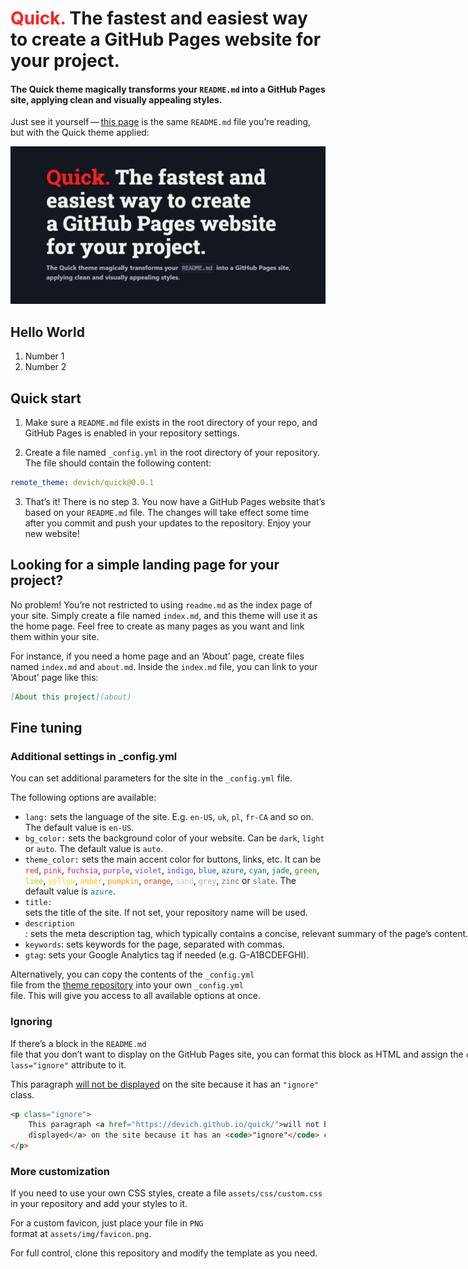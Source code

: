 # <span style="color: #ff201e">Quick.</span> The fastest and easiest way to&nbsp;create a&nbsp;GitHub Pages website for your project.
#### The Quick theme magically transforms your `README.md` into a GitHub Pages site, applying clean and visually appealing styles.

<p class="ignore">Just see it yourself&thinsp;—&thinsp;<a href="https://devich.github.io/quick/">this page</a> is the same <code>README.md</code> file you’re reading, but with the Quick theme applied:</p>

<a class="ignore" href="https://devich.github.io/quick/"><img src="assets/img/preview.png" alt="Quick preview"></a>

## Hello World
1. Number 1
2. Number 2

## Quick start

1. Make sure a `README.md` file exists in the root directory of your repo, and GitHub Pages is enabled in your repository settings.

2. Create a file named `_config.yml` in the root directory of your repository. The file should contain the following content:
```yaml
remote_theme: devich/quick@0.0.1
```

3. That’s it! There is no step 3. You now have a GitHub Pages website that’s based on your `README.md` file. The changes will take effect some time after you commit and push your updates to the repository. Enjoy your new website!


## Looking for a simple landing page for your project? 

No problem! You’re not restricted to using `readme.md` as the index page of your site. Simply create a file named `index.md`, and this theme will use it as the home page. Feel free to create as many pages as you want and link them within your site.

For instance, if you need a home page and an ‘About’ page, create files named `index.md` and `about.md`. Inside the `index.md` file, you can link to your ‘About’ page like this:

```md
[About this project](about)
```


## Fine tuning
### Additional settings in _config.yml

You can set additional parameters for the site in the `_config.yml` file.

The following options are available:

- `lang:` sets the language of the site. E.g. `en-US`, `uk`, `pl`, `fr-CA` and so on. The default value is `en-US`.
- `bg_color:` sets the background color of your website. Can be `dark`, `light` or `auto`. The default value is `auto`.
- `theme_color:` sets the main accent color for buttons, links, etc. It can be <nobr><code class="highlighter-rouge" style="color:#c52f21">red</code>,</nobr> <nobr><code class="highlighter-rouge" style="color:#d92662">pink</code>,</nobr> <nobr><code class="highlighter-rouge" style="color:#c0208a">fuchsia</code>,</nobr> <nobr><code class="highlighter-rouge" style="color:#9136a3">purple</code>,</nobr> <nobr><code class="highlighter-rouge" style="color:#7540be">violet</code>,</nobr> <nobr><code class="highlighter-rouge" style="color:#524ed1">indigo</code>,</nobr> <nobr><code class="highlighter-rouge" style="color:#2060de">blue</code>,</nobr> <nobr><code class="highlighter-rouge" style="color:#0172ac">azure</code>,</nobr> <nobr><code class="highlighter-rouge" style="color:#047878">cyan</code>,</nobr> <nobr><code class="highlighter-rouge" style="color:#007a50">jade</code>,</nobr> <nobr><code class="highlighter-rouge" style="color:#398712">green</code>,</nobr> <nobr><code class="highlighter-rouge" style="color:#a5d601">lime</code>,</nobr> <nobr><code class="highlighter-rouge" style="color:#f2df0d">yellow</code>,</nobr> <nobr><code class="highlighter-rouge" style="color:#ffbf00">amber</code>,</nobr> <nobr><code class="highlighter-rouge" style="color:#ff9500">pumpkin</code>,</nobr> <nobr><code class="highlighter-rouge" style="color:#d24317">orange</code>,</nobr> <nobr><code class="highlighter-rouge" style="color:#ccc6b4">sand</code>,</nobr> <nobr><code class="highlighter-rouge" style="color:#ababab">grey</code>,</nobr> <nobr><code class="highlighter-rouge" style="color:#646b79">zinc</code> or <nobr><code class="highlighter-rouge" style="color:#525f7a">slate</code>.</nobr> The default value is <nobr><code class="highlighter-rouge" style="color:#0172ac">azure</code>.
- `title:` sets the title of the site. If not set, your repository name will be used.
- `description`: sets the meta description tag, which typically contains a concise, relevant summary of the page’s content.
- `keywords`: sets keywords for the page, separated with commas.
- `gtag`: sets your Google Analytics tag if needed (e.g. G-A1BCDEFGHI).

Alternatively, you can copy the contents of the `_config.yml` file from the [theme repository](https://github.com/devich/quick/blob/main/_config.yml) into your own `_config.yml` file. This will give you access to all available options at once.



### Ignoring

If there’s a block in the `README.md` file that you don’t want to display on the GitHub Pages site, you can format this block as HTML and assign the `class="ignore"` attribute to it.

<p class="ignore">
    This paragraph <a href="https://devich.github.io/quick/">will not be displayed</a>
    on the site because it has an <code>"ignore"</code> class.
</p>

```html
<p class="ignore">
    This paragraph <a href="https://devich.github.io/quick/">will not be
    displayed</a> on the site because it has an <code>"ignore"</code> class.
</p>
```


### More customization

If you need to use your own CSS styles, create a file `assets/css/custom.css` in your repository and add your styles to it.

For a custom favicon, just place your file in `PNG` format at `assets/img/favicon.png`.

For full control, clone this repository and modify the template as you need.
